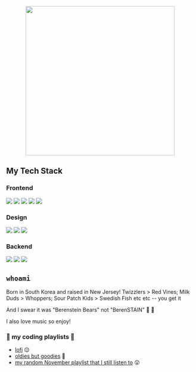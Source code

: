 <div align="center">
  <img src="https://user-images.githubusercontent.com/69250166/146096031-88881bcc-d9ea-438c-be00-5416b0ec8d16.png" width="400px"/>
</div>

## My Tech Stack
### Frontend
<span>
  <img src="https://img.shields.io/badge/JavaScript-323330?style=for-the-badge&logo=javascript&logoColor=F7DF1E" />
  <img src="https://img.shields.io/badge/HTML5-E34F26?style=for-the-badge&logo=html5&logoColor=white" />
  <img src="https://img.shields.io/badge/CSS3-1572B6?style=for-the-badge&logo=css3&logoColor=white" />
  <img src="https://img.shields.io/badge/React-20232A?style=for-the-badge&logo=react&logoColor=61DAFB" />
  <img src="https://img.shields.io/badge/Redux-593D88?style=for-the-badge&logo=redux&logoColor=white" />  
</span>

### Design
<span>
    <img src="https://img.shields.io/badge/Figma-F24E1E?style=for-the-badge&logo=figma&logoColor=white" />
    <img src="https://img.shields.io/badge/Bootstrap-563D7C?style=for-the-badge&logo=bootstrap&logoColor=white" />
    <img src="https://img.shields.io/badge/Material--UI-0081CB?style=for-the-badge&logo=material-ui&logoColor=white" />
</span>

### Backend
<span>
  <img src="https://img.shields.io/badge/Ruby_on_Rails-CC0000?style=for-the-badge&logo=ruby-on-rails&logoColor=white" />
  <img src="https://img.shields.io/badge/SQLite-07405E?style=for-the-badge&logo=sqlite&logoColor=white" />
  <img src="https://img.shields.io/badge/PostgreSQL-316192?style=for-the-badge&logo=postgresql&logoColor=white" />
</span>

## `whoami`
Born in South Korea and raised in New Jersey! Twizzlers > Red Vines; Milk Duds > Whoppers; Sour Patch Kids > Swedish Fish etc etc -- you get it
<p>And I swear it was "Berenstein Bears" not "BerenSTAIN" 🍯 🧸</p>

I also love music so enjoy!
### 🎵 my coding playlists 🎵
+ <a href="https://open.spotify.com/playlist/5SHSg2UDI4OYacw6rEaXZn?si=c8028efc520649a3">lofi</a> 😌 
+ <a href="https://open.spotify.com/playlist/4QHirIj56ORD7JWFVWRAay?si=3728b7c742844f1a">oldies but goodies</a> 🍬
+ <a href="https://open.spotify.com/playlist/0eOcGtOQJ3JpyHq7UoKUKz?si=a49f498868c24452">my random November playlist that I still listen to</a> 😲
